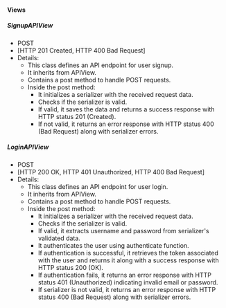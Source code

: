 #### Views
##### SignupAPIView
- POST
- [HTTP 201 Created, HTTP 400 Bad Request]
- Details:
    - This class defines an API endpoint for user signup.
    - It inherits from APIView.
    - Contains a post method to handle POST requests.
    - Inside the post method:
        - It initializes a serializer with the received request data.
        - Checks if the serializer is valid.
        - If valid, it saves the data and returns a success response with
            HTTP status 201 (Created).
        - If not valid, it returns an error response with HTTP status 400 (Bad Request) along with serializer errors.

##### LoginAPIView
- POST
- [HTTP 200 OK, HTTP 401 Unauthorized, HTTP 400 Bad Request]
- Details:
    - This class defines an API endpoint for user login.
    - It inherits from APIView.
    - Contains a post method to handle POST requests.
    - Inside the post method:
        - It initializes a serializer with the received request data.
        - Checks if the serializer is valid.
        - If valid, it extracts username and password from serializer's validated data.
        - It authenticates the user using authenticate function.
        - If authentication is successful, it retrieves the token associated with the user and returns it along with a success response with HTTP status 200 (OK).
        - If authentication fails, it returns an error response with HTTP status 401 (Unauthorized) indicating invalid email or password.
        - If serializer is not valid, it returns an error response with HTTP status 400 (Bad Request) along with serializer errors.